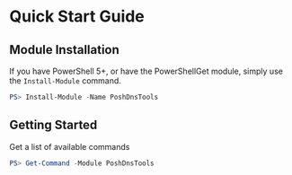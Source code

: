 # Quick Start Guide

## Module Installation

If you have PowerShell 5+, or have the PowerShellGet module, simply use the `Install-Module` command.

```powershell
PS> Install-Module -Name PoshDnsTools
```

## Getting Started

Get a list of available commands

```powershell
PS> Get-Command -Module PoshDnsTools
```

